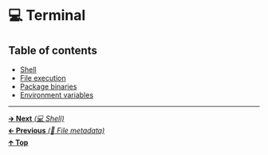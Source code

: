 # 💻 Terminal

## Table of contents

- [Shell](shell.md)
- [File execution](file_execution.md)
- [Package binaries](package_binaries.md)
- [Environment variables](environment_variables.md)

<hr>

[🡲 **Next** _(💻 Shell)_](shell.md)<br>
[🡰 **Previous** _(📂 File metadata)_](../filesystem/file_metadata.md)<br>
[🡱 **Top**](../../README.md#table-of-contents)<br>

